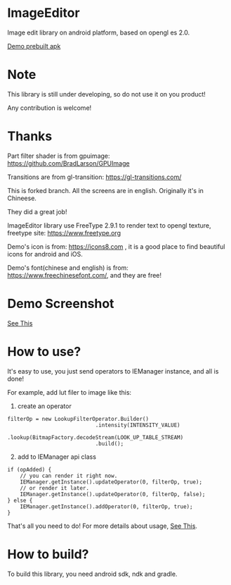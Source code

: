# ImageEditor
Image edit library on android platform, based on opengl es 2.0.

[Demo prebuilt apk](https://github.com/CreateChance/ImageEditor/raw/master/bin/ImageEditorDemo.apk)
# Note
This library is still under developing, so do not use it on you product! 

Any contribution is welcome!
# Thanks
Part filter shader is from gpuimage: https://github.com/BradLarson/GPUImage

Transitions are from gl-transition: https://gl-transitions.com/

This is forked branch. All the screens are in english. Originally it's in Chineese.

They did a great job!

ImageEditor library use FreeType 2.9.1 to render text to opengl texture, freetype site: https://www.freetype.org

Demo's icon is from: https://icons8.com , it is a good place to find beautiful icons for android and iOS.

Demo's font(chinese and english) is from: https://www.freechinesefont.com/, and they are free!

# Demo Screenshot

[See This](https://github.com/CreateChance/ImageEditor/wiki/ScreenShot)

# How to use?
It's easy to use, you just send operators to IEManager instance, and all is done!

For example, add lut filer to image like this:
1. create an operator
```
filterOp = new LookupFilterOperator.Builder()
                            .intensity(INTENSITY_VALUE)
                            .lookup(BitmapFactory.decodeStream(LOOK_UP_TABLE_STREAM)
                            .build();
```
2. add to IEManager api class
```
if (opAdded) {
    // you can render it right now.
    IEManager.getInstance().updateOperator(0, filterOp, true);
    // or render it later.
    IEManager.getInstance().updateOperator(0, filterOp, false);
} else {
    IEManager.getInstance().addOperator(0, filterOp, true);
}
```
That's all you need to do!
For more details about usage, [See This](https://github.com/CreateChance/ImageEditor/wiki/Helper).
# How to build?
To build this library, you need android sdk, ndk and gradle.
